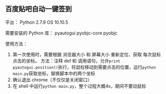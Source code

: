## 百度贴吧自动一键签到

平台：
Python 2.7.9
OS 10.10.5

需要安装的 Python 库：
pyautogui
pyobjc-core
pyobjc

使用方法：
1. 第一次使用时，需要根据 浏览器大小 和 屏幕大小 重新定位、获取 每次鼠标点击的坐标。
方法：注释 def 和 调用语句，允许`print pyautogui.position()`执行，将鼠标移动到需要点击的位置，运行`python main.py`获取坐标，替换脚本中的两个坐标
2. 确认退出 chrome（不仅仅是关闭窗口）
3. 在 shell 中运行`python main.py`，整个过程大概4s，期间不要动鼠标
